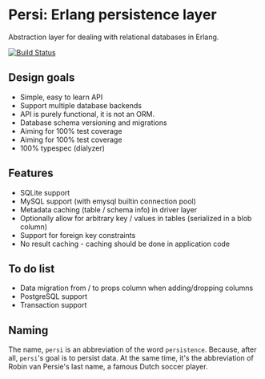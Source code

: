 Persi: Erlang persistence layer
===============================

Abstraction layer for dealing with relational databases in Erlang.

[![Build Status](https://travis-ci.org/arjan/persi.svg?branch=master)](https://travis-ci.org/arjan/persi)


Design goals
------------

* Simple, easy to learn API
* Support multiple database backends
* API is purely functional, it is not an ORM.
* Database schema versioning and migrations
* Aiming for 100% test coverage
* Aiming for 100% test coverage
* 100% typespec (dialyzer)


Features
--------
* SQLite support
* MySQL support (with emysql builtin connection pool)
* Metadata caching (table / schema info) in driver layer
* Optionally allow for arbitrary key / values in tables (serialized in a blob column)
* Support for foreign key constraints
* No result caching - caching should be done in application code


To do list
----------
* Data migration from / to props column when adding/dropping columns
* PostgreSQL support
* Transaction support


Naming
------

The name, `persi` is an abbreviation of the word
`persistence`. Because, after all, `persi`'s goal is to persist
data. At the same time, it's the abbreviation of Robin van Persie's
last name, a famous Dutch soccer player.


